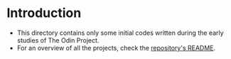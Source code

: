 # Introduction

- This directory contains only some initial codes written during the early studies of The Odin Project.
- For an overview of all the projects, check the [repository's README](../README.md).
